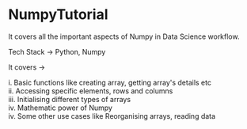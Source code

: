 # NumpyTutorial
It covers all the important aspects of Numpy in Data Science workflow.

Tech Stack -> Python, Numpy

It covers ->

i. Basic functions like creating array, getting array's details etc <br>
ii. Accessing specific elements, rows and columns <br>
iii. Initialising different types of arrays <br>
iv. Mathematic power of Numpy <br>
iv. Some other use cases like Reorganising arrays, reading data <br>
